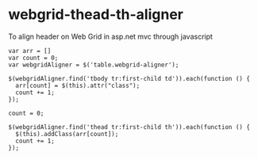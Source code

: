 # webgrid-thead-th-aligner
To align header on Web Grid in asp.net mvc through javascript

```
var arr = []
var count = 0;
var webgridAligner = $('table.webgrid-aligner');

$(webgridAligner.find('tbody tr:first-child td')).each(function () {
  arr[count] = $(this).attr("class");
  count += 1;
});

count = 0;

$(webgridAligner.find('thead tr:first-child th')).each(function () {
  $(this).addClass(arr[count]);
  count += 1;
});
```
